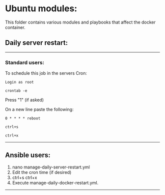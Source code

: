 # Ubuntu modules:

This folder contains various modules and playbooks that affect the docker container.



## __Daily server restart:__

---
### __Standard users:__
To schedule this job in the servers Cron:

```
Login as root
```
```
crontab -e
```
Press "1" (if asked)   

On a new line paste the following:

```
0 * * * * reboot
```
```
ctrl+s
```
```
ctrl+x
```
---
## Ansible users:

1. nano manage-daily-server-restart.yml
2. Edit the cron time (if desired)
3. ctrl+s ctrl+x
4. Execute manage-daily-docker-restart.yml.
---